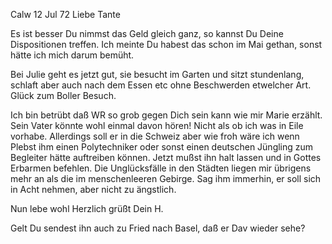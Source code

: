  Calw 12 Jul 72
Liebe Tante

Es ist besser Du nimmst das Geld gleich ganz, so kannst Du Deine Dispositionen treffen. Ich meinte Du habest das schon im Mai gethan, sonst hätte ich mich darum bemüht.

Bei Julie geht es jetzt gut, sie besucht im Garten und sitzt stundenlang, schlaft aber auch nach dem Essen etc ohne Beschwerden etwelcher Art. Glück zum Boller Besuch.

Ich bin betrübt daß WR so grob gegen Dich sein kann wie mir Marie erzählt. Sein Vater könnte wohl einmal davon hören! Nicht als ob ich was in Eile vorhabe. Allerdings soll er in die Schweiz aber wie froh wäre ich wenn Plebst ihm einen Polytechniker oder sonst einen deutschen Jüngling zum Begleiter hätte auftreiben können. Jetzt mußst ihn halt lassen und in Gottes Erbarmen befehlen. Die Unglücksfälle in den Städten liegen mir übrigens mehr an als die im menschenleeren Gebirge. Sag ihm immerhin, er soll sich in Acht nehmen, aber nicht zu ängstlich.

Nun lebe wohl Herzlich grüßt Dein
 H.

Gelt Du sendest ihn auch zu Fried nach Basel, daß er Dav wieder sehe? 